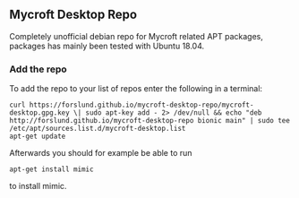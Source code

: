 ## Mycroft Desktop Repo
Completely unofficial debian repo for Mycroft related APT packages, packages has mainly been tested with Ubuntu 18.04.

### Add the repo
To add the repo to your list of repos enter the following in a terminal:

```
curl https://forslund.github.io/mycroft-desktop-repo/mycroft-desktop.gpg.key \| sudo apt-key add - 2> /dev/null && echo "deb http://forslund.github.io/mycroft-desktop-repo bionic main" | sudo tee /etc/apt/sources.list.d/mycroft-desktop.list
apt-get update
```

Afterwards you should for example be able to run

```
apt-get install mimic
```

to install mimic.
